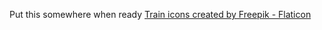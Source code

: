 Put this somewhere when ready
<a href="https://www.flaticon.com/free-icons/train" title="train icons">Train icons created by Freepik - Flaticon</a>
